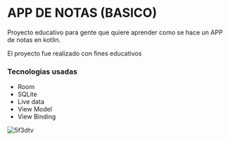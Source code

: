 # APP DE NOTAS (BASICO)

Proyecto educativo para gente que quiere aprender como se hace un APP de notas en kotlin.

El proyecto fue realizado con fines educativos
### Tecnologias usadas

- Room
- SQLite
- Live data
- View Model
- View Binding


![5f3dtv](https://user-images.githubusercontent.com/35823155/124060101-ed820900-d9f1-11eb-814f-b2084673b2c7.gif)

